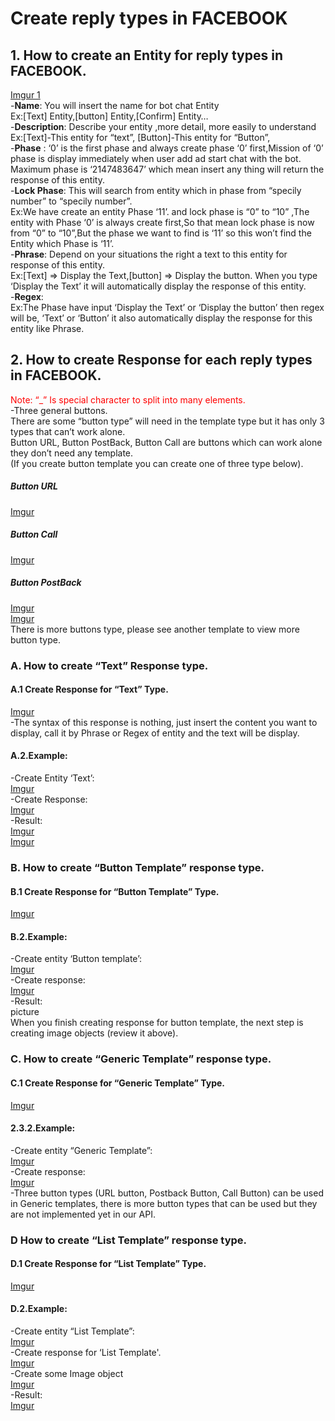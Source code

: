 # Create reply types in FACEBOOK
## 1. How to create an Entity for reply types in FACEBOOK.
[Imgur 1](https://i.imgur.com/mws0xIY.png)
<br/>
-**Name**: You will insert the name for bot chat Entity
<br/>
Ex:[Text] Entity,[button] Entity,[Confirm] Entity…
<br/>
-**Description**: Describe your entity ,more detail, more easily to understand
<br/>
Ex:[Text]-This entity for “text”, [Button]-This entity for “Button”,
<br/>
-**Phase** : ‘0’ is the first phase and always create phase ‘0’ first,Mission of ‘0’ phase is display immediately when user add ad start chat with the bot. Maximum phase is ‘2147483647’ which mean insert any thing will return the response of this entity.
<br/>
-**Lock Phase**: This will search from entity which in phase from “specily number” to “specily number”.
<br/>
Ex:We have create an entity Phase ‘11’. and lock phase is “0” to “10” ,The entity with Phase ‘0’ is always create first,So that mean lock phase is now from “0” to “10”,But the phase we want to find is ‘11’ so this won’t find the Entity which Phase is ‘11’. 
<br/>
-**Phrase**: Depend on your situations the right a text to this entity for response of this entity.
<br/>
Ex:[Text] => Display the Text,[button] => Display the button. When you type ‘Display the Text’ it will automatically display the response of this entity.
<br/>
-**Regex**:
<br/>
Ex:The Phase have input ‘Display the Text’ or ‘Display the button’ then regex will be, ‘Text’ or ‘Button’ it also automatically display the response for this entity like Phrase.
<br/>
## 2. How to create Response for each reply types in FACEBOOK.
<span style="color:red">Note:  “_” Is special character to split into many elements.</span>
<br/>
-Three general buttons.
<br/>
There are some “button type” will need in the template type but it has only 3 types that can’t	work alone.
<br/>
Button URL, Button PostBack, Button Call are buttons which can work alone they don’t need any 	template. 
<br/>
(If you create button template you can create one of three type below).
<br/>
##### Button URL
[Imgur](https://i.imgur.com/wsoexa1.png)
##### Button Call
[Imgur](https://i.imgur.com/Vph2RcL.png)
##### Button PostBack
[Imgur](https://i.imgur.com/VzhAGsc.png)
<br/>
[Imgur](https://i.imgur.com/WyNI8Wd.png)
<br/>
There is more buttons type, please see another template to view more button type.
### A. How to create “Text” Response type.
#### A.1 Create Response for “Text” Type.
[Imgur](https://i.imgur.com/eLHXFKJ.png)
<br/>
-The syntax of this response is nothing, just insert the content you want to display, call it by Phrase or Regex of entity and the text will be display.
#### A.2.Example:
-Create Entity ‘Text’:
<br/>
[Imgur](https://i.imgur.com/tpcNvzk.png)
<br/>
-Create Response:
<br/>
[Imgur](https://i.imgur.com/ywKskXI.png)
<br/>
-Result:
<br/>
[Imgur](https://i.imgur.com/ZzqB0j8.png)
<br/>
[Imgur](https://i.imgur.com/qzAkfjz.png)
### B. How to create “Button Template” response type.
#### B.1 Create Response for “Button Template” Type.
[Imgur](https://i.imgur.com/VqwZHwJ.png)
#### B.2.Example:
-Create entity ‘Button template’:
<br/>
[Imgur](https://i.imgur.com/CUFXvHt.png)
<br/>
-Create response:
<br/>
[Imgur](https://i.imgur.com/r2xfDqU.png)
<br/>
-Result:
<br/>
picture 
<br/>
When you finish creating response for button template, the next step is creating image objects (review it above).
### C. How to create “Generic Template” response type.
#### C.1 Create Response for “Generic Template” Type.
[Imgur](https://i.imgur.com/vc2j4XY.png)
#### 2.3.2.Example:
-Create entity “Generic Template”:
<br/>
[Imgur](https://i.imgur.com/zpkzdjf.png)
<br/>
-Create response:
<br/>
[Imgur](https://i.imgur.com/8G1v9VE.png)
<br/>
-Three button types (URL button, Postback Button, Call Button) can be used in Generic templates, there is more button types that can be used but they are not implemented yet in our API.
### D How to create “List Template” response type.
#### D.1 Create Response for “List Template” Type.
[Imgur](https://i.imgur.com/BarAN6j.png)
#### D.2.Example:
-Create entity “List Template”:
<br/>
[Imgur](https://i.imgur.com/tYoUAVV.png)
<br/>
-Create response for ‘List Template'.
<br/>
[Imgur](https://i.imgur.com/9HHuvWe.png)
<br/>
-Create some Image object
<br/>
[Imgur](https://i.imgur.com/PXMJgP2.png)
<br/>
-Result:
<br/>
[Imgur](https://i.imgur.com/OdWFU1n.png)

